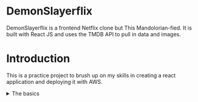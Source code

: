 # DemonSlayerflix
DemonSlayerflix is a frontend Netflix clone but This Mandolorian-fied. It is built with React JS and uses the TMDB API to pull in data and images.

# Introduction
This is a practice project to brush up on my skills in creating a react application and deploying it with AWS. 

<details><summary>The basics</summary>

To create the skeleton of the react-app here are the commands to use (assuming you have node modules installed and up to date) :
1. npx create-react-app <your-app-name>   // This will load all the modules you will need
2. cd <your-app-name>
3. npm start

</details>
